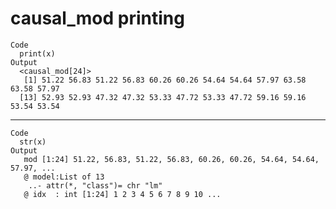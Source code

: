 # causal_mod printing

    Code
      print(x)
    Output
      <causal_mod[24]>
       [1] 51.22 56.83 51.22 56.83 60.26 60.26 54.64 54.64 57.97 63.58 63.58 57.97
      [13] 52.93 52.93 47.32 47.32 53.33 47.72 53.33 47.72 59.16 59.16 53.54 53.54

---

    Code
      str(x)
    Output
       mod [1:24] 51.22, 56.83, 51.22, 56.83, 60.26, 60.26, 54.64, 54.64, 57.97, ...
       @ model:List of 13
        ..- attr(*, "class")= chr "lm"
       @ idx  : int [1:24] 1 2 3 4 5 6 7 8 9 10 ...

